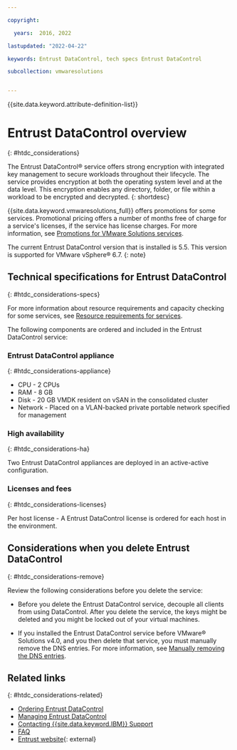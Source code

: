 ```yaml
---

copyright:

  years:  2016, 2022

lastupdated: "2022-04-22"

keywords: Entrust DataControl, tech specs Entrust DataControl

subcollection: vmwaresolutions


---
```


{{site.data.keyword.attribute-definition-list}}

# Entrust DataControl overview
{: #htdc_considerations}

The Entrust DataControl® service offers strong encryption with integrated key management to secure workloads throughout their lifecycle. The service provides encryption at both the operating system level and at the data level. This encryption enables any directory, folder, or file within a workload to be encrypted and decrypted.
{: shortdesc}

{{site.data.keyword.vmwaresolutions_full}} offers promotions for some services. Promotional pricing offers a number of months free of charge for a service's licenses, if the service has license charges. For more information, see [Promotions for VMware Solutions services](/docs/vmwaresolutions?topic=vmwaresolutions-vc_addingservices#vc_addingservices-service-promotions).

The current Entrust DataControl version that is installed is 5.5. This version is supported for VMware vSphere® 6.7.
{: note}

## Technical specifications for Entrust DataControl
{: #htdc_considerations-specs}

For more information about resource requirements and capacity checking for some services, see [Resource requirements for services](/docs/vmwaresolutions?topic=vmwaresolutions-vc_addingservices#vc_addingservices-resource-requirements).

The following components are ordered and included in the Entrust DataControl service:

### Entrust DataControl appliance
{: #htdc_considerations-appliance}

* CPU - 2 CPUs
* RAM - 8 GB
* Disk - 20 GB VMDK resident on vSAN in the consolidated cluster
* Network - Placed on a VLAN-backed private portable network specified for management

### High availability
{: #htdc_considerations-ha}

Two Entrust DataControl appliances are deployed in an active-active configuration.

### Licenses and fees
{: #htdc_considerations-licenses}

Per host license - A Entrust DataControl license is ordered for each host in the environment.

## Considerations when you delete Entrust DataControl
{: #htdc_considerations-remove}

Review the following considerations before you delete the service:

* Before you delete the Entrust DataControl service, decouple all clients from using DataControl. After you delete the service, the keys might be deleted and you might be locked out of your virtual machines.

* If you installed the Entrust DataControl service before VMware® Solutions v4.0, and you then delete that service, you must manually remove the DNS entries. For more information, see [Manually removing the DNS entries](/docs/vmwaresolutions?topic=vmwaresolutions-vc_deletingservices#vc_deletingservices-DNS-entries).

## Related links
{: #htdc_considerations-related}

* [Ordering Entrust DataControl](/docs/vmwaresolutions?topic=vmwaresolutions-htdc_ordering)
* [Managing Entrust DataControl](/docs/vmwaresolutions?topic=vmwaresolutions-managinghtdc)
* [Contacting {{site.data.keyword.IBM}} Support](/docs/vmwaresolutions?topic=vmwaresolutions-trbl_support)
* [FAQ](/docs/vmwaresolutions?topic=vmwaresolutions-faq-vmwaresolutions)
* [Entrust website](https://www.entrust.com/){: external}
